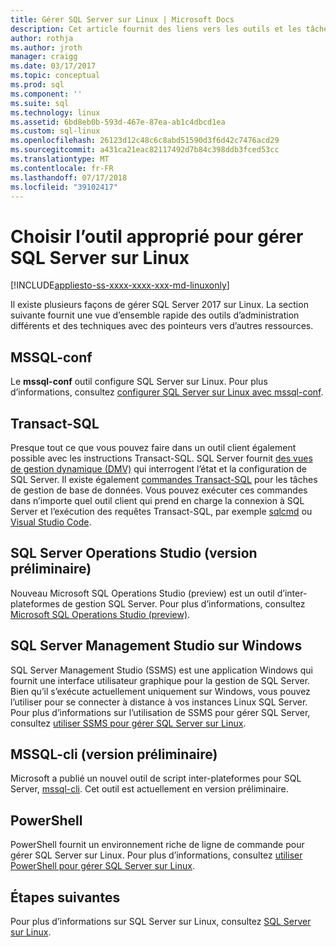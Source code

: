 ```yaml
---
title: Gérer SQL Server sur Linux | Microsoft Docs
description: Cet article fournit des liens vers les outils et les tâches courantes de gestion pour SQL Server s’exécutant sur Linux.
author: rothja
ms.author: jroth
manager: craigg
ms.date: 03/17/2017
ms.topic: conceptual
ms.prod: sql
ms.component: ''
ms.suite: sql
ms.technology: linux
ms.assetid: 6bd8eb0b-593d-467e-87ea-ab1c4dbcd1ea
ms.custom: sql-linux
ms.openlocfilehash: 26123d12c48c6c8abd51590d3f6d42c7476acd29
ms.sourcegitcommit: a431ca21eac82117492d7b84c398ddb3fced53cc
ms.translationtype: MT
ms.contentlocale: fr-FR
ms.lasthandoff: 07/17/2018
ms.locfileid: "39102417"
---
```

# <a name="choose-the-right-tool-to-manage-sql-server-on-linux"></a>Choisir l’outil approprié pour gérer SQL Server sur Linux

[!INCLUDE[appliesto-ss-xxxx-xxxx-xxx-md-linuxonly](../includes/appliesto-ss-xxxx-xxxx-xxx-md-linuxonly.md)]

Il existe plusieurs façons de gérer SQL Server 2017 sur Linux. La section suivante fournit une vue d’ensemble rapide des outils d’administration différents et des techniques avec des pointeurs vers d’autres ressources.

## <a name="mssql-conf"></a>MSSQL-conf 

Le **mssql-conf** outil configure SQL Server sur Linux. Pour plus d’informations, consultez [configurer SQL Server sur Linux avec mssql-conf](sql-server-linux-configure-mssql-conf.md).

## <a name="transact-sql"></a>Transact-SQL

Presque tout ce que vous pouvez faire dans un outil client également possible avec les instructions Transact-SQL. SQL Server fournit [des vues de gestion dynamique (DMV)](../relational-databases/system-dynamic-management-views/system-dynamic-management-views.md) qui interrogent l’état et la configuration de SQL Server. Il existe également [commandes Transact-SQL](https://msdn.microsoft.com/library/bb510741.aspx) pour les tâches de gestion de base de données. Vous pouvez exécuter ces commandes dans n’importe quel outil client qui prend en charge la connexion à SQL Server et l’exécution des requêtes Transact-SQL, par exemple [sqlcmd](sql-server-linux-setup-tools.md) ou [Visual Studio Code](sql-server-linux-develop-use-vscode.md).

## <a name="sql-server-operations-studio-preview"></a>SQL Server Operations Studio (version préliminaire)

Nouveau Microsoft SQL Operations Studio (preview) est un outil d’inter-plateformes de gestion SQL Server. Pour plus d’informations, consultez [Microsoft SQL Operations Studio (preview)](../sql-operations-studio/what-is.md).

## <a name="sql-server-management-studio-on-windows"></a>SQL Server Management Studio sur Windows

SQL Server Management Studio (SSMS) est une application Windows qui fournit une interface utilisateur graphique pour la gestion de SQL Server. Bien qu’il s’exécute actuellement uniquement sur Windows, vous pouvez l’utiliser pour se connecter à distance à vos instances Linux SQL Server. Pour plus d’informations sur l’utilisation de SSMS pour gérer SQL Server, consultez [utiliser SSMS pour gérer SQL Server sur Linux](sql-server-linux-manage-ssms.md).

## <a name="mssql-cli-preview"></a>MSSQL-cli (version préliminaire)

Microsoft a publié un nouvel outil de script inter-plateformes pour SQL Server, [mssql-cli](https://blogs.technet.microsoft.com/dataplatforminsider/2017/12/12/try-mssql-cli-a-new-interactive-command-line-tool-for-sql-server/). Cet outil est actuellement en version préliminaire.

## <a name="powershell"></a>PowerShell

PowerShell fournit un environnement riche de ligne de commande pour gérer SQL Server sur Linux. Pour plus d’informations, consultez [utiliser PowerShell pour gérer SQL Server sur Linux](sql-server-linux-manage-powershell.md).

## <a name="next-steps"></a>Étapes suivantes

Pour plus d’informations sur SQL Server sur Linux, consultez [SQL Server sur Linux](sql-server-linux-overview.md).

